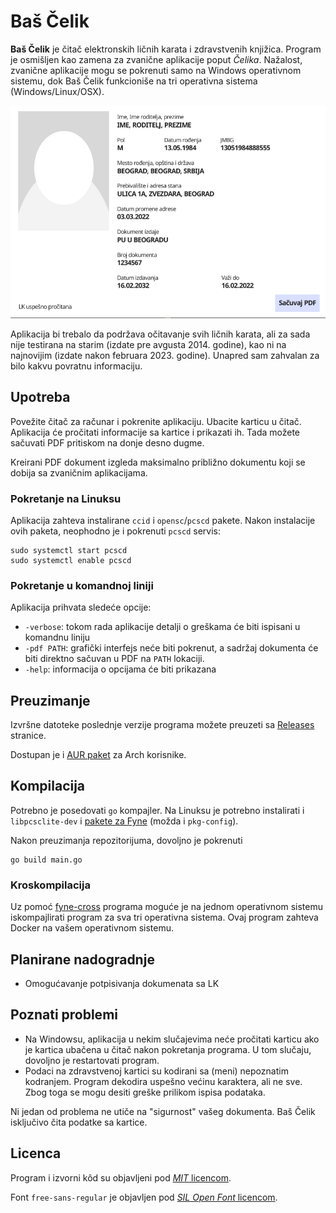 # Baš Čelik

**Baš Čelik** je čitač elektronskih ličnih karata i zdravstvenih knjižica. Program je osmišljen kao zamena za zvanične aplikacije poput *Čelika*. Nažalost, zvanične aplikacije mogu se pokrenuti samo na Windows operativnom sistemu, dok Baš Čelik funkcioniše na tri operativna sistema (Windows/Linux/OSX).

![Interfejs](assets/ui.png)

Aplikacija bi trebalo da podržava očitavanje svih ličnih karata, ali za sada nije testirana na starim (izdate pre avgusta 2014. godine), kao ni na najnovijim (izdate nakon februara 2023. godine). Unapred sam zahvalan za bilo kakvu povratnu informaciju.

## Upotreba

Povežite čitač za računar i pokrenite aplikaciju. Ubacite karticu u čitač. Aplikacija će pročitati informacije sa kartice i prikazati ih. Tada možete sačuvati PDF pritiskom na donje desno dugme.

Kreirani PDF dokument izgleda maksimalno približno dokumentu koji se dobija sa zvaničnim aplikacijama.

### Pokretanje na Linuksu

Aplikacija zahteva instalirane `ccid` i `opensc`/`pcscd` pakete. Nakon instalacije ovih paketa, neophodno je i pokrenuti `pcscd` servis:

```
sudo systemctl start pcscd
sudo systemctl enable pcscd
```

### Pokretanje u komandnoj liniji

Aplikacija prihvata sledeće opcije:

 + `-verbose`: tokom rada aplikacije detalji o greškama će biti ispisani u komandnu liniju
 + `-pdf PATH`: grafički interfejs neće biti pokrenut, a sadržaj dokumenta će biti direktno sačuvan u PDF na `PATH` lokaciji.
 + `-help`: informacija o opcijama će biti prikazana

## Preuzimanje 

Izvršne datoteke poslednje verzije programa možete preuzeti sa [Releases](https://github.com/ubavic/bas-celik/releases) stranice.

Dostupan je i [AUR paket](https://aur.archlinux.org/packages/bas-celik) za Arch korisnike. 

## Kompilacija

Potrebno je posedovati `go` kompajler. Na Linuksu je potrebno instalirati i `libpcsclite-dev` i [pakete za Fyne](https://developer.fyne.io/started/#prerequisites) (možda i `pkg-config`).

Nakon preuzimanja repozitorijuma, dovoljno je pokrenuti

```
go build main.go
```

### Kroskompilacija

Uz pomoć [fyne-cross](https://github.com/fyne-io/fyne-cross) programa moguće je na jednom operativnom sistemu iskompajlirati program za sva tri operativna sistema. Ovaj program zahteva Docker na vašem operativnom sistemu.

## Planirane nadogradnje

 + Omogućavanje potpisivanja dokumenata sa LK

## Poznati problemi

 + Na Windowsu, aplikacija u nekim slučajevima neće pročitati karticu ako je kartica ubačena u čitač nakon pokretanja programa. U tom slučaju, dovoljno je restartovati program.
 + Podaci na zdravstvenoj kartici su kodirani sa (meni) nepoznatim kodranjem. Program dekodira uspešno većinu karaktera, ali ne sve. Zbog toga se mogu desiti greške prilikom ispisa podataka.

Ni jedan od problema ne utiče na "sigurnost" vašeg dokumenta. Baš Čelik isključivo čita podatke sa kartice.

## Licenca 

Program i izvorni kôd su objavljeni pod [*MIT* licencom](LICENSE).

Font `free-sans-regular` je objavljen pod [*SIL Open Font* licencom](assets/LICENSE).
